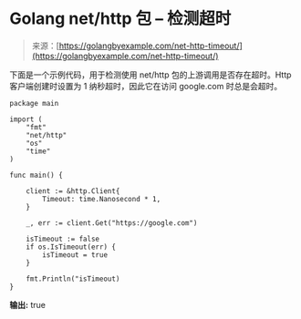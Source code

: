 <!--yml

类别: 未分类

日期: 2024-10-13 06:00:06

-->

# Golang net/http 包 – 检测超时

> 来源：[https://golangbyexample.com/net-http-timeout/](https://golangbyexample.com/net-http-timeout/)

下面是一个示例代码，用于检测使用 net/http 包的上游调用是否存在超时。Http 客户端创建时设置为 1 纳秒超时，因此它在访问 google.com 时总是会超时。

```
package main

import (
	"fmt"
	"net/http"
	"os"
	"time"
)

func main() {

	client := &http.Client{
		Timeout: time.Nanosecond * 1,
	}

	_, err := client.Get("https://google.com")

	isTimeout := false
	if os.IsTimeout(err) {
		isTimeout = true
	}

	fmt.Println("isTimeout)
}
```

**输出:** true
